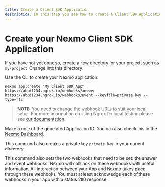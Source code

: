 ```yaml
---
title: Create a Client SDK Application
description: In this step you see how to create a Client SDK Application.
---
```


# Create your Nexmo Client SDK Application

If you have not yet done so, create a new directory for your project, such as `my-project`. Change into this directory.

Use the CLI to create your Nexmo application:

``` shell
nexmo app:create "My Client SDK App" https://abcd1234.ngrok.io/webhooks/answer https://abcd1234.ngrok.io/webhooks/event --keyfile=private.key --type=rtc
```

> **NOTE:** You need to change the webhook URLs to suit your local setup. For more information on using Ngrok for local testing please see [our documentation](/concepts/guides/webhooks#using-ngrok-for-local-development).

Make a note of the generated Application ID. You can also check this in the [Nexmo Dashboard](https://dashboard.nexmo.com).

This command also creates a private key `private.key` in your current directory.

This command also sets the two webhooks that need to be set: the answer and event webhooks. Nexmo will callback on these webhooks with useful information. All interaction between your App and Nexmo takes place through these webhooks. You must at least acknowledge each of these webhooks in your app with a status 200 response.
